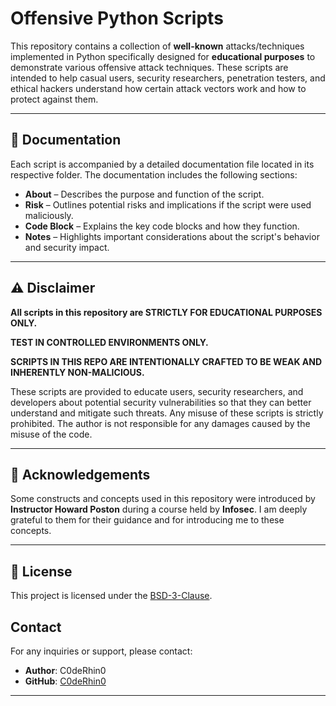 # Offensive Python Scripts

This repository contains a collection of **well-known** attacks/techniques implemented in Python specifically designed for **educational purposes** to demonstrate various offensive attack techniques. These scripts are intended to help casual users, security researchers, penetration testers, and ethical hackers understand how certain attack vectors work and how to protect against them.

---

## 📂 Documentation  
Each script is accompanied by a detailed documentation file located in its respective folder. The documentation includes the following sections:

- **About** – Describes the purpose and function of the script.  
- **Risk** – Outlines potential risks and implications if the script were used maliciously.  
- **Code Block** – Explains the key code blocks and how they function.  
- **Notes** – Highlights important considerations about the script's behavior and security impact.  

---

## ⚠️ Disclaimer  
**All scripts in this repository are STRICTLY FOR EDUCATIONAL PURPOSES ONLY.**   

**TEST IN CONTROLLED ENVIRONMENTS ONLY.**

**SCRIPTS IN THIS REPO ARE INTENTIONALLY CRAFTED TO BE WEAK AND INHERENTLY NON-MALICIOUS.**

These scripts are provided to educate users, security researchers, and developers about potential security vulnerabilities so that they can better understand and mitigate such threats. Any misuse of these scripts is strictly prohibited. The author is not responsible for any damages caused by the misuse of the code.

---

## 🙏 Acknowledgements  
Some constructs and concepts used in this repository were introduced by **Instructor Howard Poston** during a course held by **Infosec**. I am deeply grateful to them for their guidance and for introducing me to these concepts.

---

## 📜 License
This project is licensed under the [BSD-3-Clause](LICENSE).

## Contact

For any inquiries or support, please contact:

- **Author**: C0deRhin0 
- **GitHub**: [C0deRhin0](https://github.com/C0deRhin0)

---
